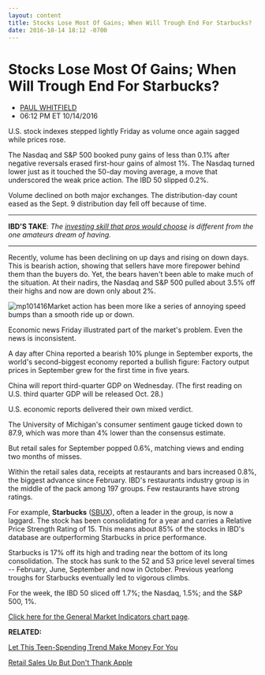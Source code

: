 ```yaml
---
layout: content
title: Stocks Lose Most Of Gains; When Will Trough End For Starbucks?
date: 2016-10-14 18:12 -0700
---
```



Stocks Lose Most Of Gains; When Will Trough End For Starbucks?
===============================================================




* [PAUL WHITFIELD](https://www.investors.com/author/whitfieldp/ "Posts by PAUL WHITFIELD")
* 06:12 PM ET 10/14/2016




U.S. stock indexes stepped lightly Friday as volume once again sagged while prices rose.


The Nasdaq and S&P 500 booked puny gains of less than 0.1% after negative reversals erased first-hour gains of almost 1%. The Nasdaq turned lower just as it touched the 50-day moving average, a move that underscored the weak price action. The IBD 50 slipped 0.2%.


Volume declined on both major exchanges. The distribution-day count eased as the Sept. 9 distribution day fell off because of time.




---


**IBD'S TAKE**: *The [investing skill that pros would choose](https://www.investors.com/stock-lists/ibd-50/which-investing-talent-is-the-one-wise-investors-want/) is different from the one amateurs dream of having.*




---


Recently, volume has been declining on up days and rising on down days. This is bearish action, showing that sellers have more firepower behind them than the buyers do. Yet, the bears haven't been able to make much of the situation. At their nadirs, the Nasdaq and S&P 500 pulled about 3.5% off their highs and now are down only about 2%.


![mp101416](https://www.investors.com/wp-content/uploads/2016/10/MP101416.png)Market action has been more like a series of annoying speed bumps than a smooth ride up or down.


Economic news Friday illustrated part of the market's problem. Even the news is inconsistent.


A day after China reported a bearish 10% plunge in September exports, the world's second-biggest economy reported a bullish figure: Factory output prices in September grew for the first time in five years.


China will report third-quarter GDP on Wednesday. (The first reading on U.S. third quarter GDP will be released Oct. 28.)


U.S. economic reports delivered their own mixed verdict.


The University of Michigan's consumer sentiment gauge ticked down to 87.9, which was more than 4% lower than the consensus estimate.


But retail sales for September popped 0.6%, matching views and ending two months of misses.


Within the retail sales data, receipts at restaurants and bars increased 0.8%, the biggest advance since February. IBD's restaurants industry group is in the middle of the pack among 197 groups. Few restaurants have strong ratings.


For example, **Starbucks** ([SBUX](https://research.investors.com/quote.aspx?symbol=SBUX)), often a leader in the group, is now a laggard. The stock has been consolidating for a year and carries a Relative Price Strength Rating of 15. This means about 85% of the stocks in IBD's database are outperforming Starbucks in price performance.


Starbucks is 17% off its high and trading near the bottom of its long consolidation. The stock has sunk to the 52 and 53 price level several times -- February, June, September and now in October. Previous yearlong troughs for Starbucks eventually led to vigorous climbs.


For the week, the IBD 50 sliced off 1.7%; the Nasdaq, 1.5%; and the S&P 500, 1%.


[Click here for the General Market Indicators chart page](https://www.investors.com/wp-content/uploads/2016/10/GMI_101716.pdf).


**RELATED:**


[Let This Teen-Spending Trend Make Money For You](https://www.investors.com/news/teens-spending-even-more-on-makeup-heres-how-investors-can-benefit/)


[Retail Sales Up But Don't Thank Apple](https://www.investors.com/news/economy/retail-sales-report-to-show-iphone-launch-effect/)




